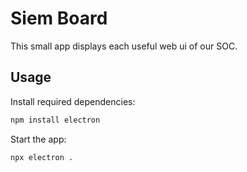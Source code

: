# Siem Board

This small app displays each useful web ui of our SOC.

## Usage

Install required dependencies:
```bash
npm install electron
```

Start the app:
```bash
npx electron .
```